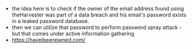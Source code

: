 - the idea here is to check if the owner of the email address found using theHarvester was part of a data breach and his email's password exists in a leaked password database.
- then we can utilize that password to perform password spray attack - but that comes under active information gathering
- https://haveibeenpwned.com/